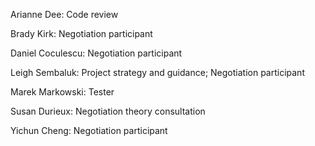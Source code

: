 
Arianne Dee: Code review

Brady Kirk: Negotiation participant

Daniel Coculescu: Negotiation participant

Leigh Sembaluk: Project strategy and guidance; Negotiation participant

Marek Markowski: Tester

Susan Durieux: Negotiation theory consultation

Yichun Cheng: Negotiation participant


